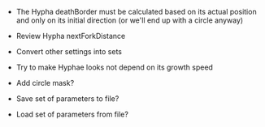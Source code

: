 - The Hypha deathBorder must be calculated based on its actual position and only on its initial direction (or we'll end up with a circle anyway)
- Review Hypha nextForkDistance
- Convert other settings into sets

- Try to make Hyphae looks not depend on its growth speed


- Add circle mask?
- Save set of parameters to file?
- Load set of parameters from file?

